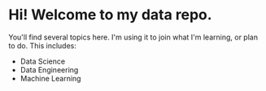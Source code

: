 # Hi! Welcome to my data repo.

You'll find several topics here. I'm using it to join what I'm learning, or plan to do. This includes:

- Data Science
- Data Engineering
- Machine Learning
